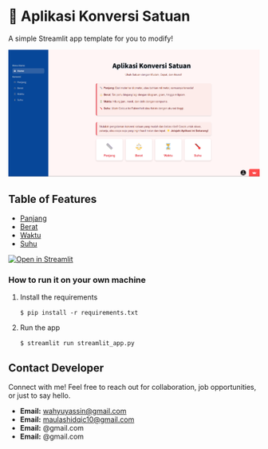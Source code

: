 # 🎈 Aplikasi Konversi Satuan

A simple Streamlit app template for you to modify!

![home](streamlit.png)

## Table of Features

- [Panjang](#panjang)
- [Berat](#berat)
- [Waktu](#waktu)
- [Suhu](#suhu)

[![Open in Streamlit](https://static.streamlit.io/badges/streamlit_badge_black_white.svg)](https://blank-app-template.streamlit.app/)

### How to run it on your own machine

1. Install the requirements

   ```
   $ pip install -r requirements.txt
   ```

2. Run the app

   ```
   $ streamlit run streamlit_app.py
   ```

## Contact Developer

Connect with me! Feel free to reach out for collaboration, job opportunities, or just to say hello.

- **Email:** wahyuyassin@gmail.com
- **Email:** maulashidqic10@gmail.com
- **Email:** @gmail.com
- **Email:** @gmail.com
